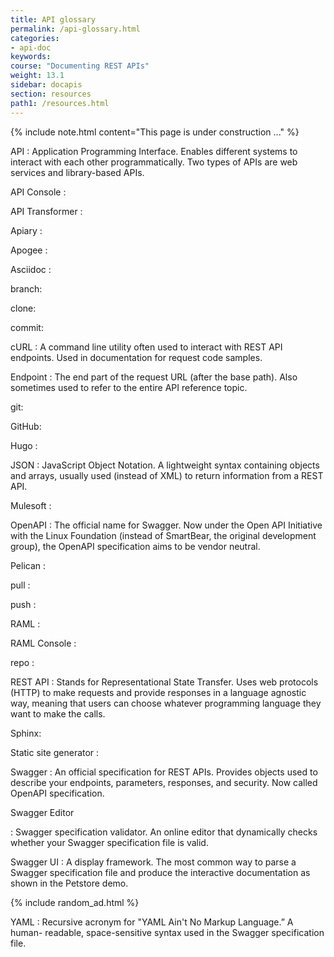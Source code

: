 ```yaml
---
title: API glossary
permalink: /api-glossary.html
categories:
- api-doc
keywords:
course: "Documenting REST APIs"
weight: 13.1
sidebar: docapis
section: resources 
path1: /resources.html
---
```


{% include note.html content="This page is under construction ..." %}

API
: Application Programming Interface. Enables different systems to interact with each other programmatically. Two types of APIs are web services and library-based APIs.

API Console
:

API Transformer
:

Apiary
:

Apogee
:

Asciidoc
:

branch:

clone:

commit:

cURL
: A command line utility often used to interact with REST API endpoints. Used in documentation for request code samples.

Endpoint
: The end part of the request URL (after the base path). Also sometimes used to refer to the entire API reference topic.

git:

GitHub:


Hugo
:

JSON
: JavaScript Object Notation. A lightweight syntax containing objects and arrays, usually used (instead of XML) to return information from a REST API.

Mulesoft
:

OpenAPI
: The official name for Swagger. Now under the Open API Initiative with the Linux Foundation (instead of SmartBear, the original development group), the OpenAPI specification aims to be vendor neutral.

Pelican
:

pull
:

push
:

RAML
:

RAML Console
:

repo
:

REST API
: Stands for Representational State Transfer. Uses web protocols (HTTP) to make requests and provide responses in a language agnostic way, meaning that users can choose whatever programming language they want to make the calls.

Sphinx:

Static site generator
:

Swagger
: An official specification for REST APIs. Provides objects used to describe your endpoints, parameters, responses, and security. Now called OpenAPI specification.

Swagger Editor

: Swagger specification validator. An online editor that dynamically checks whether your Swagger specification file is valid.

Swagger UI
: A display framework. The most common way to parse a Swagger specification file and produce the interactive documentation as shown in the Petstore demo.

{% include random_ad.html %}

YAML
: Recursive acronym for "YAML Ain't No Markup Language.” A human- readable, space-sensitive syntax used in the Swagger specification file.
